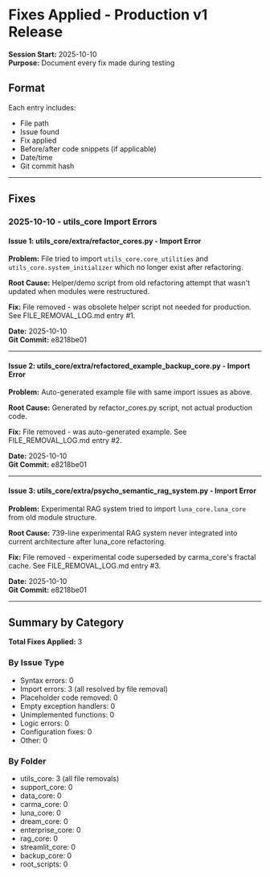 # Fixes Applied - Production v1 Release

**Session Start:** 2025-10-10  
**Purpose:** Document every fix made during testing

## Format
Each entry includes:
- File path
- Issue found
- Fix applied
- Before/after code snippets (if applicable)
- Date/time
- Git commit hash

---

## Fixes

### 2025-10-10 - utils_core Import Errors

#### Issue 1: utils_core/extra/refactor_cores.py - Import Error
**Problem:** File tried to import `utils_core.core_utilities` and `utils_core.system_initializer` which no longer exist after refactoring.

**Root Cause:** Helper/demo script from old refactoring attempt that wasn't updated when modules were restructured.

**Fix:** File removed - was obsolete helper script not needed for production. See FILE_REMOVAL_LOG.md entry #1.

**Date:** 2025-10-10  
**Git Commit:** e8218be01

---

#### Issue 2: utils_core/extra/refactored_example_backup_core.py - Import Error  
**Problem:** Auto-generated example file with same import issues as above.

**Root Cause:** Generated by refactor_cores.py script, not actual production code.

**Fix:** File removed - was auto-generated example. See FILE_REMOVAL_LOG.md entry #2.

**Date:** 2025-10-10  
**Git Commit:** e8218be01

---

#### Issue 3: utils_core/extra/psycho_semantic_rag_system.py - Import Error
**Problem:** Experimental RAG system tried to import `luna_core.luna_core` from old module structure.

**Root Cause:** 739-line experimental RAG system never integrated into current architecture after luna_core refactoring.

**Fix:** File removed - experimental code superseded by carma_core's fractal cache. See FILE_REMOVAL_LOG.md entry #3.

**Date:** 2025-10-10  
**Git Commit:** e8218be01

---

## Summary by Category

**Total Fixes Applied:** 3

### By Issue Type
- Syntax errors: 0
- Import errors: 3 (all resolved by file removal)
- Placeholder code removed: 0
- Empty exception handlers: 0
- Unimplemented functions: 0
- Logic errors: 0
- Configuration fixes: 0
- Other: 0

### By Folder
- utils_core: 3 (all file removals)
- support_core: 0
- data_core: 0
- carma_core: 0
- luna_core: 0
- dream_core: 0
- enterprise_core: 0
- rag_core: 0
- streamlit_core: 0
- backup_core: 0
- root_scripts: 0


